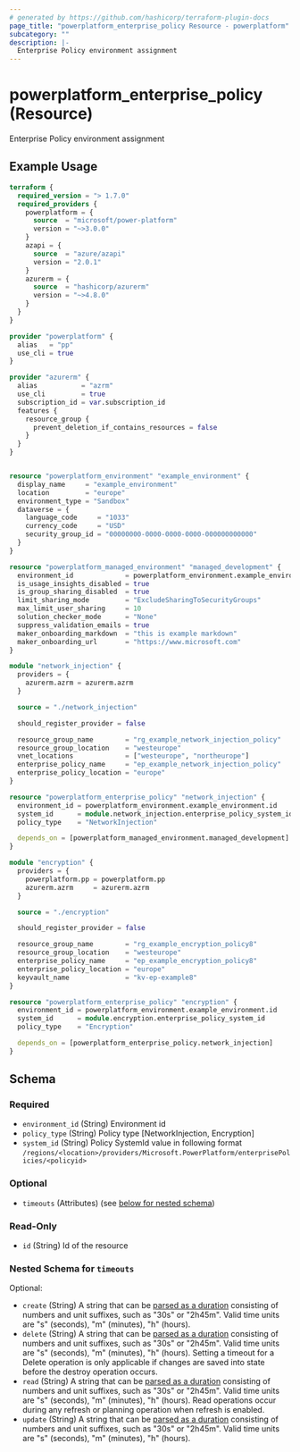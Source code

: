 ```yaml
---
# generated by https://github.com/hashicorp/terraform-plugin-docs
page_title: "powerplatform_enterprise_policy Resource - powerplatform"
subcategory: ""
description: |-
  Enterprise Policy environment assignment
---
```


# powerplatform_enterprise_policy (Resource)

Enterprise Policy environment assignment

## Example Usage

```terraform
terraform {
  required_version = "> 1.7.0"
  required_providers {
    powerplatform = {
      source  = "microsoft/power-platform"
      version = "~>3.0.0"
    }
    azapi = {
      source  = "azure/azapi"
      version = "2.0.1"
    }
    azurerm = {
      source  = "hashicorp/azurerm"
      version = "~>4.8.0"
    }
  }
}

provider "powerplatform" {
  alias   = "pp"
  use_cli = true
}

provider "azurerm" {
  alias           = "azrm"
  use_cli         = true
  subscription_id = var.subscription_id
  features {
    resource_group {
      prevent_deletion_if_contains_resources = false
    }
  }
}


resource "powerplatform_environment" "example_environment" {
  display_name     = "example_environment"
  location         = "europe"
  environment_type = "Sandbox"
  dataverse = {
    language_code     = "1033"
    currency_code     = "USD"
    security_group_id = "00000000-0000-0000-0000-000000000000"
  }
}

resource "powerplatform_managed_environment" "managed_development" {
  environment_id             = powerplatform_environment.example_environment.id
  is_usage_insights_disabled = true
  is_group_sharing_disabled  = true
  limit_sharing_mode         = "ExcludeSharingToSecurityGroups"
  max_limit_user_sharing     = 10
  solution_checker_mode      = "None"
  suppress_validation_emails = true
  maker_onboarding_markdown  = "this is example markdown"
  maker_onboarding_url       = "https://www.microsoft.com"
}

module "network_injection" {
  providers = {
    azurerm.azrm = azurerm.azrm
  }

  source = "./network_injection"

  should_register_provider = false

  resource_group_name        = "rg_example_network_injection_policy"
  resource_group_location    = "westeurope"
  vnet_locations             = ["westeurope", "northeurope"]
  enterprise_policy_name     = "ep_example_network_injection_policy"
  enterprise_policy_location = "europe"
}

resource "powerplatform_enterprise_policy" "network_injection" {
  environment_id = powerplatform_environment.example_environment.id
  system_id      = module.network_injection.enterprise_policy_system_id
  policy_type    = "NetworkInjection"

  depends_on = [powerplatform_managed_environment.managed_development]
}

module "encryption" {
  providers = {
    powerplatform.pp = powerplatform.pp
    azurerm.azrm     = azurerm.azrm
  }

  source = "./encryption"

  should_register_provider = false

  resource_group_name        = "rg_example_encryption_policy8"
  resource_group_location    = "westeurope"
  enterprise_policy_name     = "ep_example_encryption_policy8"
  enterprise_policy_location = "europe"
  keyvault_name              = "kv-ep-example8"
}

resource "powerplatform_enterprise_policy" "encryption" {
  environment_id = powerplatform_environment.example_environment.id
  system_id      = module.encryption.enterprise_policy_system_id
  policy_type    = "Encryption"

  depends_on = [powerplatform_enterprise_policy.network_injection]
}
```

<!-- schema generated by tfplugindocs -->
## Schema

### Required

- `environment_id` (String) Environment id
- `policy_type` (String) Policy type [NetworkInjection, Encryption]
- `system_id` (String) Policy SystemId value in following format `/regions/<location>/providers/Microsoft.PowerPlatform/enterprisePolicies/<policyid>`

### Optional

- `timeouts` (Attributes) (see [below for nested schema](#nestedatt--timeouts))

### Read-Only

- `id` (String) Id of the resource

<a id="nestedatt--timeouts"></a>
### Nested Schema for `timeouts`

Optional:

- `create` (String) A string that can be [parsed as a duration](https://pkg.go.dev/time#ParseDuration) consisting of numbers and unit suffixes, such as "30s" or "2h45m". Valid time units are "s" (seconds), "m" (minutes), "h" (hours).
- `delete` (String) A string that can be [parsed as a duration](https://pkg.go.dev/time#ParseDuration) consisting of numbers and unit suffixes, such as "30s" or "2h45m". Valid time units are "s" (seconds), "m" (minutes), "h" (hours). Setting a timeout for a Delete operation is only applicable if changes are saved into state before the destroy operation occurs.
- `read` (String) A string that can be [parsed as a duration](https://pkg.go.dev/time#ParseDuration) consisting of numbers and unit suffixes, such as "30s" or "2h45m". Valid time units are "s" (seconds), "m" (minutes), "h" (hours). Read operations occur during any refresh or planning operation when refresh is enabled.
- `update` (String) A string that can be [parsed as a duration](https://pkg.go.dev/time#ParseDuration) consisting of numbers and unit suffixes, such as "30s" or "2h45m". Valid time units are "s" (seconds), "m" (minutes), "h" (hours).
